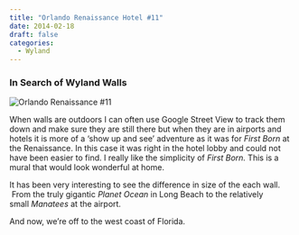 ```yaml
---
title: "Orlando Renaissance Hotel #11"
date: 2014-02-18
draft: false
categories:
  - Wyland
---
```

### In Search of Wyland Walls

![Orlando Renaissance #11](../images/11-orlando.jpg)


When walls are outdoors I can often use Google Street View to track them down and make sure they are still there but when they are in airports and hotels it is more of a ‘show up and see’ adventure as it was for _First Born_ at the Renaissance. In this case it was right in the hotel lobby and could not have been easier to find. I really like the simplicity of _First Born._ This is a mural that would look wonderful at home.

It has been very interesting to see the difference in size of the each wall.  From the truly gigantic _Planet Ocean_ in Long Beach to the relatively small _Manatees_ at the airport. 

And now, we’re off to the west coast of Florida.